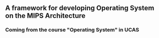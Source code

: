 ## A framework for developing Operating System on the MIPS Architecture
### Coming from the course "Operating System" in UCAS